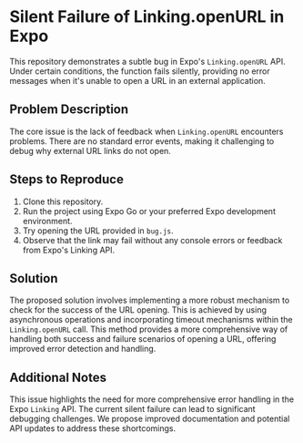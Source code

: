 # Silent Failure of Linking.openURL in Expo

This repository demonstrates a subtle bug in Expo's `Linking.openURL` API.  Under certain conditions, the function fails silently, providing no error messages when it's unable to open a URL in an external application.

## Problem Description

The core issue is the lack of feedback when `Linking.openURL` encounters problems.  There are no standard error events, making it challenging to debug why external URL links do not open.

## Steps to Reproduce

1. Clone this repository.
2. Run the project using Expo Go or your preferred Expo development environment.
3. Try opening the URL provided in `bug.js`.
4. Observe that the link may fail without any console errors or feedback from Expo's Linking API.

## Solution

The proposed solution involves implementing a more robust mechanism to check for the success of the URL opening.  This is achieved by using asynchronous operations and incorporating timeout mechanisms within the `Linking.openURL` call.  This method provides a more comprehensive way of handling both success and failure scenarios of opening a URL, offering improved error detection and handling.

## Additional Notes

This issue highlights the need for more comprehensive error handling in the Expo `Linking` API.  The current silent failure can lead to significant debugging challenges. We propose improved documentation and potential API updates to address these shortcomings.